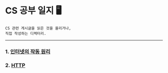 # CS 공부 일지 🖥️
    CS 관련 게시글을 읽은 것을 올리거나, 
    직접 작성하는 디렉터리.
___

### 1. <a href="https://github.com/DevJaepaL/TIL/tree/main/Computer%20Science/%EC%9D%B8%ED%84%B0%EB%84%B7%EC%9D%98%20%EC%9E%91%EB%8F%99%20%EC%9B%90%EB%A6%AC">인터넷의 작동 원리</a>

### 2. <a href="https://github.com/DevJaepaL/TIL/tree/main/Computer%20Science/HTTP">HTTP</a>
